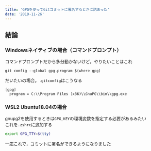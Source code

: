 ```yaml
---
title: 'GPGを使ってGitコミットに署名するときに詰まった'
date: '2019-11-26'
---
```


## 結論

### Windowsネイティブの場合（コマンドプロンプト）

コマンドプロンプトだから多分動かないけど，やりたいことはこれ

```shell
git config --global gpg.program $(where gpg)
```

だいたいの場合，`.gitconfig`はこうなる

```plaintext
[gpg]
  program = C:\\Program Files (x86)\\GnuPG\\bin\\gpg.exe
```
  
### WSL2 Ubuntu18.04の場合

gnupg2を使用するときは`GPG_KEY`の環境変数を指定する必要があるみたい  
これを`.zshrc`に追加する

```sh
export GPG_TTY=$(tty)
```

一応これで，コミットに署名ができるようになりました
